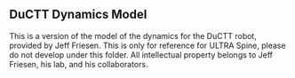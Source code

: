 DuCTT Dynamics Model
---------------

This is a version of the model of the dynamics for the DuCTT robot, provided by Jeff Friesen.
This is only for reference for ULTRA Spine, please do not develop under this folder.
All intellectual property belongs to Jeff Friesen, his lab, and his collaborators.
